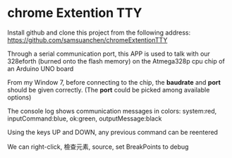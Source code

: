 chrome Extention TTY
====================

Install github and clone this project from the following address:
https://github.com/samsuanchen/chromeExtentionTTY

Through a serial communication port, this APP is used to talk with 
our 328eforth (burned onto the flash memory) on the Atmega328p cpu 
chip of an Arduino UNO board

From my Window 7, before connecting to the chip, the 
**baudrate** and **port** should be given correctly. (The
**port** could be picked among available options)

The console log shows communication messages in colors:
system:red, inputCommand:blue, ok:green, outputMessage:black

Using the keys UP and DOWN, any previous command can be reentered 

We can right-click, 檢查元素, source, set BreakPoints to debug

